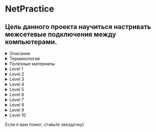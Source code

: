 # NetPractice

## Цель данного проекта научиться  настривать межсетевые подключения между компьютерами.

<details>
<summary>Описание</summary>
 
[subject](https://github.com/luta-wolf/NetPractice/blob/master/subject/en.subject.pdf)

Вам придется настроить небольшие сети. Для этого необходимо будет понять, как работает TCP/IP-адресация.
Вам нужно будет пройти 10 уровней (т.е. 10 упражнений) и включить их в свой Git репозиторий.

Сначала загрузите файл (`net_practice.tgz`), прикрепленный к странице проекта.
Затем извлеките файлы в любую нужную папку.
В этой папке запустите index.html файл.
Этот интерфейс должен открыться в вашем веб-браузере:

<img width="748" alt="image" src="https://user-images.githubusercontent.com/58044383/173697470-c82283ad-f385-4df5-a486-be94ff4ebccd.png">

 - Вы можете попрактиковаться, если введете свой логин в поле
 - Или вы можете попробовать версию "экзамен", если оставите поле пустым.

Для обучения доступно 10 уровней.Для каждого уровня появляется нефункционирующая сетевая диаграмма.
В верхней части окна вы увидите цель, которую нужно достичь: проблемы, которые нужно решить,
чтобы сеть работала нормально. Есть две кнопки, которые вы можете использовать:
• "Проверьте еще раз", чтобы убедиться, что ваша конфигурация была правильной или нет.
• "Получите мою конфигурацию", чтобы загрузить вашу конфигурацию для отправки в гит репозиторий.

<img width="900" alt="image" src="https://user-images.githubusercontent.com/58044383/173689800-cb9f0382-5a0f-4182-845e-2efae1483bfb.png">


  Когда вы успешно пройдете уровень, появится новая кнопка. Нажмите на нее чтобы перейти на следующий уровень.


<img width="822" alt="image" src="https://user-images.githubusercontent.com/58044383/173690126-a4fd5b1a-5fae-447f-a5fe-810bb175a29f.png">

В нижней части страницы вы увидите журналы. Они могут быть полезны, чтобы понять, почему ваша конфигурация неверна.

<img width="231" alt="image" src="https://user-images.githubusercontent.com/58044383/173690468-26686072-eefc-4e06-8525-f0e0b328686b.png">

Чтобы добиться успеха, измените незатененные поля до тех пор, пока конфигурация сети не будет правильной.
Чтобы выполнить это задание, настоятельно рекомендуется понять, как работает адресация в сети,
в которой есть такие устройства, как маршрутизаторы. Читайте о TCP /IP -адресации.

### Защита
- Во время защиты вам нужно будет пройти 3 случайных уровня, как указано на тренинг-платформа за 15 минут.
- Вам не разрешается использовать внешние инструменты во время оценки. (Использование простого калькулятора допустимо).
</details>

<details>
<summary>Терминология</summary>
 
### Таблица маршрутизации
 Синее окно - таблица маршрутизации - правила, по которым определяется лучший путь для передачи пакетов.
 Это электронная база данных в маршрутизаторе, которая представляет из себя некий набор правил. В ней содержится информация о сетевых маршрутах по которым определяется наилучший путь для передачи пакета данных. Она содержит в себе адрес и маску сети подключения, адрес шлюза (т. е. маршрутизатора сети, на который отправляются данные), метрику (расстояние) и интерфейс (имя и индентификатор устройства).
 <img width="962" alt="image" src="https://user-images.githubusercontent.com/58044383/174404596-36f3809d-a2ba-4c00-95bc-296f8914fba0.png">
 
 + `Слева` адрес и маска сети назначения (куда хотим отправить пакет).
 + `Справа` адрес шлюза (адрес роутера, куда направится пакет сразу).
 + В таблице маршрутизации `default` или `0.0.0.0/0` соответствуют всему

### Коммутатор (switch)
Это устройство для соединения нескольких устройств в одной сети. У всех устройств одинаковая маска.

### Роутер (маршрутизатор)
Это сетевой компьютер, который обрабатывает полученные данные по заданным правилам администратора и опираясь на таблицу маршрутизации определяет путь для пересылки данных.
 
 <img width="858" alt="image" src="https://user-images.githubusercontent.com/58044383/174405741-cc0b1ab9-a3a5-4dd6-b279-64419b1dcb23.png">
 
### Перед выполнением заданий помним:
+ Первый IP-адрес подсети - _адрес сети_
+ Последний IP-адрес подсети - _широковещательный_.
+ IP-адреса соседних сетей не должны перекрываться.
+ IP-адреса `10.0.0.0 - 10.255.255.255`, `172.16.0.0 - 172.31.255.255` и  `192.168.0.0 - 192.168.255.255` 
зарезервированы для частных адресов, не могут соединяться с интернетом.
+ IP-адреса `127.0.0.1-127.255.255.254` циклический IP, используется для установления соединения с самим собой.
+ У роутера для каждой подсети своя маска.
+ Адрес сети начинается с 0 или четной цифры.

### Примеры
IP-адрес `200.200.200.200/24`
+  `200.200.200.`0 - адрес сети
+  200.200.200.`255` - широковещательный адрес
+  200.200.200.`200` - адрес компьютера
+  `/24` - маска подсети на 254 компьютера (256 - 2 = 254)
+ 200.200.200.1 - 200.200.200.254 - диапазон адресов
 
IP-адрес `196.32.12.254/30`
 + `196.32.12.252`   - адрес сети
 + 196.32.12.`255` - широковещательный адрес
 + 196.32.12.`254`  - адрес компьютера
 + `/30` - маска подсети на 2 компьютера (4 - 2 = 2)
 + 196.32.12.253 - 196.32.12.254 - диапазон адресов
</details>



<details>
<summary>Полезные материалы</summary>
 
+ Почитать подробнее можно [здесь](https://github.com/evgenkarlson/ALL_SCHOOL_42/blob/master/00_Projects__(%D0%9E%D1%81%D0%BD%D0%BE%D0%B2%D0%BD%D0%BE%D0%B5_%D0%9E%D0%B1%D1%83%D1%87%D0%B5%D0%BD%D0%B8%D0%B5)/00_Global_(begin_cadet)/02____netwhat/answers_to_netwhat.md).
+ Таблица соответствия [масок подсетей](https://www.gotoadm.ru/table-subnet-masks/).
+ IP [калькулятор](https://ip-calculator.ru/#!ip=192.168.114.253/30).
+ Лекция по [маршрутизации](https://www.youtube.com/watch?v=kZqqk1tixfk&ab_channel=AndreySozykin).
+ Лекция по [TCP/IP](https://www.youtube.com/watch?v=rLUzYeLdM0k&ab_channel=HillelITSchool).
+ Подробный курс лекций по [компьютерным сетям](https://www.youtube.com/watch?v=OLFA0soYGhw&list=PLtPJ9lKvJ4oiNMvYbOzCmWy6cRzYAh9B1&ab_channel=AndreySozykin).
 
P.S. При составлении материала пользовался работами [Sglossu](https://github.com/Sglossu/NetPractice), [divinepet](https://divinepet.github.io/NetPractice/) и [F@nzil](https://github.com/ifanzilka/NetPractice)
</details>

<details>
<summary>Level 1</summary>
<img width="978" alt="image" src="https://user-images.githubusercontent.com/58044383/174407429-69ecba41-db3a-429e-8724-84ee35ce3ee7.png">
 или
 <img width="1401" alt="image" src="https://user-images.githubusercontent.com/58044383/174454794-982d626d-7c8e-4739-ac11-8fe0bad20196.png">
</details>
<details>
<summary>Level 2</summary>
<img width="982" alt="image" src="https://user-images.githubusercontent.com/58044383/174407448-e31f8481-cfd9-4111-b25d-c552c1aff4c4.png">
 или
 <img width="1322" alt="image" src="https://user-images.githubusercontent.com/58044383/174454831-bc71131b-2c99-4496-996d-e2324111772b.png">
</details>
<details>
<summary>Level 3</summary>
<img width="982" alt="image" src="https://user-images.githubusercontent.com/58044383/174407487-af6354f0-a053-430d-8160-6ccfcadcf554.png">
 или
 <img width="1171" alt="image" src="https://user-images.githubusercontent.com/58044383/174454872-ce1a0d07-327a-4bf4-b700-d6180e007289.png">
</details>
<details>
<summary>Level 4</summary>
<img width="979" alt="image" src="https://user-images.githubusercontent.com/58044383/174407508-11d03209-1e58-43cf-87d5-ed7160eacb1c.png">
 или
 <img width="1247" alt="image" src="https://user-images.githubusercontent.com/58044383/174454889-483c1419-688d-48a3-b113-88e7bb2a89b4.png">
</details>
<details>
<summary>Level 5</summary>
<img width="982" alt="image" src="https://user-images.githubusercontent.com/58044383/174407545-f132674e-1499-4424-99d4-50ac18532e67.png">
 или
 <img width="1202" alt="image" src="https://user-images.githubusercontent.com/58044383/174454905-952df831-eb9a-47ba-b6db-a16bdadd3b70.png">
</details>
<details>
<summary>Level 6</summary>
<img width="978" alt="image" src="https://user-images.githubusercontent.com/58044383/174407570-1da7239d-5f23-48a5-b02a-ae5b28a96333.png">
 или
 <img width="1329" alt="image" src="https://user-images.githubusercontent.com/58044383/174454922-e4a535da-6da4-4aec-84e6-3a9bc7ef3b83.png">
</details>
<details>
<summary>Level 7</summary>
<img width="979" alt="image" src="https://user-images.githubusercontent.com/58044383/174407637-5337c20a-619e-4411-92f2-2f0497e31d69.png">
 или
 <img width="1330" alt="image" src="https://user-images.githubusercontent.com/58044383/174454963-2a5b637e-c00c-44d3-be13-e5d88307c8ff.png">
</details>
<details>
<summary>Level 8</summary>
<img width="981" alt="image" src="https://user-images.githubusercontent.com/58044383/174407713-07d0e666-fd2d-4a5b-8296-143c88487e00.png">
 или
 <img width="1331" alt="image" src="https://user-images.githubusercontent.com/58044383/174454978-476453a2-c3ef-45c1-8e42-768fe3316386.png">

</details>
<details>
<summary>Level 9</summary>
 Эту задачу можно решить тремя способами.
 Первый:
 
<img width="980" alt="image" src="https://user-images.githubusercontent.com/58044383/174407778-29e9091b-5bd0-430b-8aa2-135f768de78b.png">
Второй:
 <img width="1101" alt="image" src="https://user-images.githubusercontent.com/58044383/174408963-fc373b70-b5e7-4162-8eff-602166a300d1.png">
 
В поле `internet` изменили маску с `/0`на `/24` и указали обе сети `22.22.22.0 и 77.77.77.0`.
Третий:
 
 <img width="1100" alt="image" src="https://user-images.githubusercontent.com/58044383/174409181-ebfa4035-a01f-46b3-988b-a83324e9d624.png">
 
Раздаем интернет на сеть `77.77.77.0` с маской `/24` и с помощью маски разбиваем сеть на подсети. 
 + Общий диапазон `77.77.77.1 - 77.77.77.254`
 + Для компьютеров `ion` и `meson` с маской `255.255.255.128` (она же `/25`) устанавливаем диапазон `77.77.77.1 - 77.77.77.126` и из него выбираем любые три номера.
 + Оставшийся доступный диапазон `77.77.77.129 - 77.77.77.254`
 + Для роутеров `proton` и `boson` с маской `255.255.255.252` (она же `/30`) остается два IP-адреса `255.255.255.253` и `255.255.255.254`
 + Оставшийся доступный диапазон `77.77.77.129 - 77.77.77.250`
 + Для компьютера `cation` выбираем маску `255.255.255.192` (она же `/26`) и выбираем из диапазона `77.77.77.129 - 77.77.77.191` любые два номера.
 
 или
 
 <img width="1161" alt="image" src="https://user-images.githubusercontent.com/58044383/174454990-d4f47af6-344e-4e9c-93e0-8d9be9afa920.png">
</details>
<details>
<summary>Level 10</summary>
<img width="982" alt="image" src="https://user-images.githubusercontent.com/58044383/174407805-e7680d91-57c6-45b1-8335-f10fd540801d.png">
 или
 <img width="1276" alt="image" src="https://user-images.githubusercontent.com/58044383/174455007-25f76134-d501-4331-8628-bb9da5078696.png">

</details>


Если я вам помог, ставьте звездочку)
